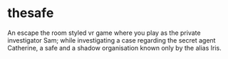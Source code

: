 # thesafe
An escape the room styled vr game where you play as the private investigator Sam; while investigating a case regarding the secret agent Catherine, a safe and a shadow organisation known only by the alias Iris.
